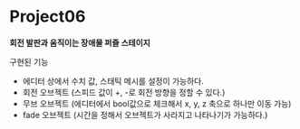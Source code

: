 # Project06

**회전 발판과 움직이는 장애물 퍼즐 스테이지**

구현된 기능
- 에디터 상에서 수치 값, 스태틱 메시를 설정이 가능하다.
- 회전 오브젝트 (스피드 값이 +, -로 회전 방향을 정할 수 있다.)
- 무브 오브젝트 (에디터에서 bool값으로 체크해서 x, y, z 축으로 하나만 이동 가능)
- fade 오브젝트 (시간을 정해서 오브젝트가 사라지고 나타나기가 가능하다.)
